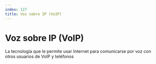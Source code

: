 ```yaml
---
index: 127
title: Voz sobre IP (VoIP)
---
```

# Voz sobre IP (VoIP) 

La tecnología que le permite usar Internet para comunicarse por voz con otros usuarios de VoIP y teléfonos
